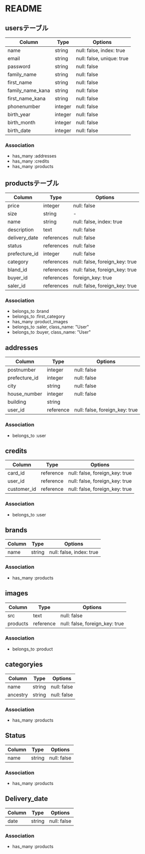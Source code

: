 # README
## usersテーブル
|Column|Type|Options|
|------|----|-------|
|name|string|null: false, index: true|
|email|string|null: false, unique: true|
|password|string|null: false|
|family_name|string|null: false|
|first_name|string|null: false|
|family_name_kana|string|null: false|
|first_name_kana|string|null: false|
|phonenumber|integer|null: false|
|birth_year|integer|null: false|
|birth_month|integer|null: false|
|birth_date|integer|null: false|
### Association
- has_many :addresses
- has_many :credits
- has_many :products

## productsテーブル
|Column|Type|Options|
|------|----|-------|
|price|integer|null: false|
|size|string|-|
|name|string|null: false, index: true|
|description|text|null: false|
|delivery_date|references|null: false|
|status|references|null: false|
|prefecture_id|integer|null: false|
|category|references|null: false, foreign_key: true|
|bland_id|references|null: false, foreign_key: true|
|buyer_id|references|foreign_key: true|
|saler_id|references|null: false, foreign_key: true|
### Association
- belongs_to :brand
- belongs_to :first_category
- has_many :product_images
- belongs_to :saler, class_name: "User"
- belongs_to :buyer, class_name: "User"

## addresses
|Column|Type|Options|
|------|----|-------|
|postnumber|integer|null: false|
|prefecture_id|integer|null: false|
|city|string|null: false|
|house_number|integer|null: false|
|building|string|
|user_id|reference|null: false, foreign_key: true|
### Association
- belongs_to :user

## credits
|Column|Type|Options|
|------|----|-------|
|card_id|reference|null: false, foreign_key: true|
|user_id|reference|null: false, foreign_key: true|
|customer_id|reference|null: false, foreign_key: true|
### Association
- belongs_to :user

## brands
|Column|Type|Options|
|------|----|-------|
|name|string|null: false, index: true|
### Association
- has_many :products

## images
|Column|Type|Options|
|------|----|-------|
|src|text|null: false|
|products|reference|null: false, foreign_key: true|
### Association
- belongs_to :product

## categoryies
|Column|Type|Options|
|------|----|-------|
|name|string|null: false|
|ancestry|string|null: false|
### Association
- has_many :products

## Status
|Column|Type|Options|
|------|----|-------|
|name|string|null: false|
### Association
- has_many :products
## Delivery_date
|Column|Type|Options|
|------|----|-------|
|date|string|null: false|
### Association
- has_many :products